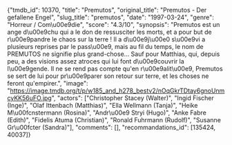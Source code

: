 {"tmdb_id": 10370, "title": "Premutos", "original_title": "Premutos - Der gefallene Engel", "slug_title": "premutos", "date": "1997-03-24", "genre": "Horreur / Com\u00e9die", "score": "4.3/10", "synopsis": "Premutos est un ange d\u00e9chu qui a le don de ressusciter les morts, et a pour but de r\u00e9pandre le chaos sur la terre !  Il a d\u00e9j\u00e0 s\u00e9vi a plusieurs reprises par le pass\u00e9, mais au fil du temps, le nom de PREMUTOS ne signifie plus grand-chose...  Sauf pour Matthias, qui, depuis peu, a des visions assez atroces qui lui font d\u00e9couvrir la l\u00e9gende. Il ne se rend pas compte qu'en r\u00e9alit\u00e9, Premutos se sert de lui pour pr\u00e9parer son retour sur terre, et les choses ne feront qu'empirer.", "image": "https://image.tmdb.org/t/p/w185_and_h278_bestv2/nOqGkrTDtay6gnoUnmcyKK56uFO.jpg", "actors": ["Christopher Stacey (Walter)", "Ingid Fischer (Inge)", "Olaf Ittenbach (Matthias)", "Ella Wellmann (Tanja)", "Heike M\u00fcnstermann (Rosina)", "Andr\u00e9 Stryi (Hugo)", "Anke Fabre (Edith)", "Fidelis Atuma (Christian)", "Ronald Fuhrmann (Rudolf)", "Susanne Gr\u00fcter (Sandra)"], "comments": [], "recommandations_id": [135424, 40037]}